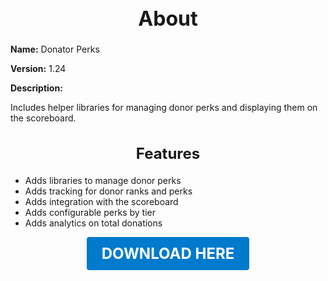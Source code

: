 <h1 style="text-align:center; font-size:2rem; font-weight:bold;">About</h1>

**Name:**
Donator Perks

**Version:**
1.24

**Description:**

Includes helper libraries for managing donor perks and displaying them on the scoreboard.

<h2 style="text-align:center; font-size:1.5rem; font-weight:bold;">Features</h2>

- Adds libraries to manage donor perks
- Adds tracking for donor ranks and perks
- Adds integration with the scoreboard
- Adds configurable perks by tier
- Adds analytics on total donations





<p align="center"><a href="https://github.com/LiliaFramework/Modules/raw/refs/heads/gh-pages/donator.zip" style="display:inline-block;padding:12px 24px;font-size:1.5rem;font-weight:bold;text-decoration:none;color:#fff;background-color:var(--md-primary-fg-color,#007acc);border-radius:4px;">DOWNLOAD HERE</a></p>